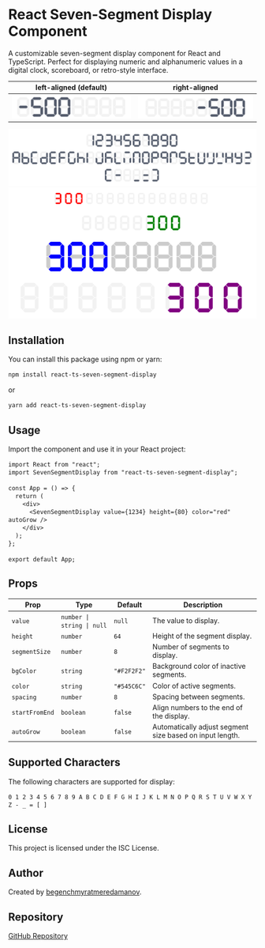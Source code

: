 # React Seven-Segment Display Component

A customizable seven-segment display component for React and TypeScript. Perfect for displaying numeric and alphanumeric values in a digital clock, scoreboard, or retro-style interface.


| left-aligned (default)                             | right-aligned                                  |
|----------------------------------------------------|------------------------------------------------|
| ![Seven Segment Display start](./assets/start.jpg) | ![Seven Segment Display end](./assets/end.jpg) |

![Seven Segment Display examples1](./assets/examples2.png)
![Seven Segment Display examples](./assets/examples.png)

## Installation

You can install this package using npm or yarn:

```sh
npm install react-ts-seven-segment-display
```

or

```sh
yarn add react-ts-seven-segment-display
```

## Usage

Import the component and use it in your React project:

```tsx
import React from "react";
import SevenSegmentDisplay from "react-ts-seven-segment-display";

const App = () => {
  return (
    <div>
      <SevenSegmentDisplay value={1234} height={80} color="red" autoGrow />
    </div>
  );
};

export default App;
```

## Props

| Prop         | Type               | Default   | Description |
|-------------|--------------------|-----------|-------------|
| `value`     | `number \| string \| null` | `null` | The value to display. |
| `height`    | `number`           | `64`      | Height of the segment display. |
| `segmentSize` | `number`         | `8`       | Number of segments to display. |
| `bgColor`   | `string`           | `"#F2F2F2"` | Background color of inactive segments. |
| `color`     | `string`           | `"#545C6C"` | Color of active segments. |
| `spacing`   | `number`           | `8`       | Spacing between segments. |
| `startFromEnd` | `boolean`       | `false`   | Align numbers to the end of the display. |
| `autoGrow`  | `boolean`          | `false`   | Automatically adjust segment size based on input length. |

## Supported Characters

The following characters are supported for display:

```
0 1 2 3 4 5 6 7 8 9 A B C D E F G H I J K L M N O P Q R S T U V W X Y Z - _ = [ ]
```

## License

This project is licensed under the ISC License.

## Author

Created by [begenchmyratmeredamanov](mailto:begenchmyratmeredamanov@gmail.com).

## Repository

[GitHub Repository](https://github.com/begenchmyrat/react-ts-seven-segment-display)

